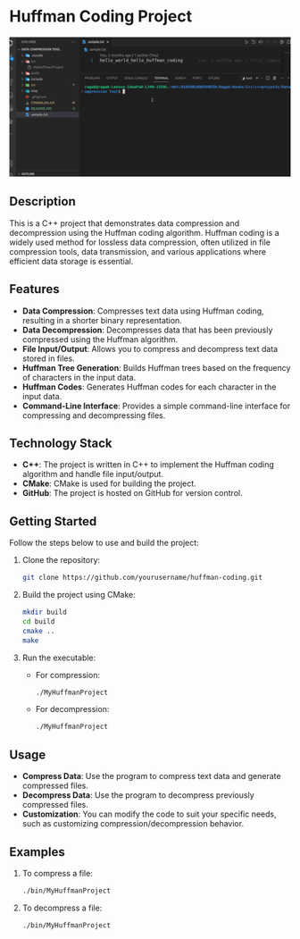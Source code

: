 
# Huffman Coding Project
<!--![data_compression Demo](compression_decompression.gif)
-->
<kbd><img src="compression_decompression.gif" width="900"></kbd>
## Description
This is a C++ project that demonstrates data compression and decompression using the Huffman coding algorithm. Huffman coding is a widely used method for lossless data compression, often utilized in file compression tools, data transmission, and various applications where efficient data storage is essential.

## Features
- **Data Compression**: Compresses text data using Huffman coding, resulting in a shorter binary representation.
- **Data Decompression**: Decompresses data that has been previously compressed using the Huffman algorithm.
- **File Input/Output**: Allows you to compress and decompress text data stored in files.
- **Huffman Tree Generation**: Builds Huffman trees based on the frequency of characters in the input data.
- **Huffman Codes**: Generates Huffman codes for each character in the input data.
- **Command-Line Interface**: Provides a simple command-line interface for compressing and decompressing files.

## Technology Stack
- **C++**: The project is written in C++ to implement the Huffman coding algorithm and handle file input/output.
- **CMake**: CMake is used for building the project.
- **GitHub**: The project is hosted on GitHub for version control.

## Getting Started
Follow the steps below to use and build the project:

1. Clone the repository:
   ```sh
   git clone https://github.com/yourusername/huffman-coding.git
   ```

2. Build the project using CMake:
   ```sh
   mkdir build
   cd build
   cmake ..
   make
   ```

3. Run the executable:
   - For compression:
     ```sh
     ./MyHuffmanProject
     ```

   - For decompression:
     ```sh
     ./MyHuffmanProject
     ```

## Usage
- **Compress Data**: Use the program to compress text data and generate compressed files.
- **Decompress Data**: Use the program to decompress previously compressed files.
- **Customization**: You can modify the code to suit your specific needs, such as customizing compression/decompression behavior.

## Examples
1. To compress a file:
   ```sh
   ./bin/MyHuffmanProject
   ```

2. To decompress a file:
   ```sh
   ./bin/MyHuffmanProject
   ```

